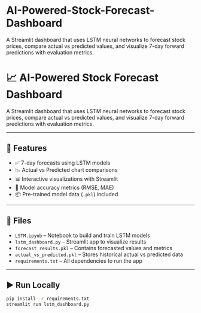 # AI-Powered-Stock-Forecast-Dashboard
A Streamlit dashboard that uses LSTM neural networks to forecast stock prices, compare actual vs predicted values, and visualize 7-day forward predictions with evaluation metrics.
# 📈 AI-Powered Stock Forecast Dashboard

A Streamlit dashboard that uses LSTM neural networks to forecast stock prices, compare actual vs predicted values, and visualize 7-day forward predictions with evaluation metrics.

---

## 🚀 Features
- ✅ 7-day forecasts using LSTM models
- 📉 Actual vs Predicted chart comparisons
- 📊 Interactive visualizations with Streamlit
- 🧠 Model accuracy metrics (RMSE, MAE)
- 📦 Pre-trained model data (`.pkl`) included

---

## 📁 Files
- `LSTM.ipynb` – Notebook to build and train LSTM models
- `lstm_dashboard.py` – Streamlit app to visualize results
- `forecast_results.pkl` – Contains forecasted values and metrics
- `actual_vs_predicted.pkl` – Stores historical actual vs predicted data
- `requirements.txt` – All dependencies to run the app

---

## ▶️ Run Locally

```bash
pip install -r requirements.txt
streamlit run lstm_dashboard.py
